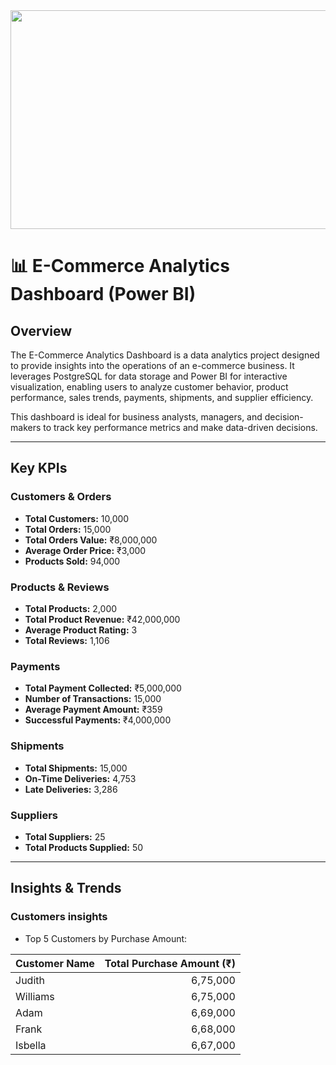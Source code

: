 <img src="https://fenzodigital.com/wp-content/uploads/2019/03/eCOMMERCE-PLATFORMS.png" width="1000" height="350" />


# 📊 E-Commerce Analytics Dashboard (Power BI)

## Overview
The E-Commerce Analytics Dashboard is a data analytics project designed to provide insights into the operations of an e-commerce business. It leverages PostgreSQL for data storage and Power BI for interactive visualization, enabling users to analyze customer behavior, product performance, sales trends, payments, shipments, and supplier efficiency.

This dashboard is ideal for business analysts, managers, and decision-makers to track key performance metrics and make data-driven decisions.


---

## Key KPIs

### Customers & Orders
- **Total Customers:** 10,000
- **Total Orders:** 15,000
- **Total Orders Value:** ₹8,000,000
- **Average Order Price:** ₹3,000
- **Products Sold:** 94,000

### Products & Reviews
- **Total Products:** 2,000
- **Total Product Revenue:** ₹42,000,000
- **Average Product Rating:** 3
- **Total Reviews:** 1,106

### Payments
- **Total Payment Collected:** ₹5,000,000
- **Number of Transactions:** 15,000
- **Average Payment Amount:** ₹359
- **Successful Payments:** ₹4,000,000

### Shipments
- **Total Shipments:** 15,000
- **On-Time Deliveries:** 4,753
- **Late Deliveries:** 3,286

### Suppliers
- **Total Suppliers:** 25
- **Total Products Supplied:** 50

---

## Insights & Trends

### Customers insights
- Top 5 Customers by Purchase Amount:
  
| Customer Name | Total Purchase Amount (₹) |
|---------------|---------------------------:|
| Judith        | 6,75,000                  |
| Williams      | 6,75,000                  |
| Adam          | 6,69,000                  |
| Frank         | 6,68,000                  |
| Isbella       | 6,67,000                  |



